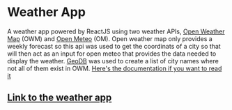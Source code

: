 # Weather App

A weather app powered by ReactJS using two weather APIs, [Open Weather Map](https://openweathermap.org/api) (OWM) and [Open Meteo](https://open-meteo.com/en/docs) (OM). Open weather map only provides a weekly forecast so this api was used to get the coordinats of a city so that will then act as an input for open meteo that provides the data needed to display the weather. [GeoDB](https://rapidapi.com/wirefreethought/api/geodb-cities/) was used to create a list of city names where not all of them exist in OWM. [Here's the documentation if you want to read it](https://github.com/urostripunovic/weather-app/blob/main/DOCUMENTATION.md)

## [Link to the weather app](https://64c3a380956b196aefd79fbb--chimerical-cocada-e99d76.netlify.app/)